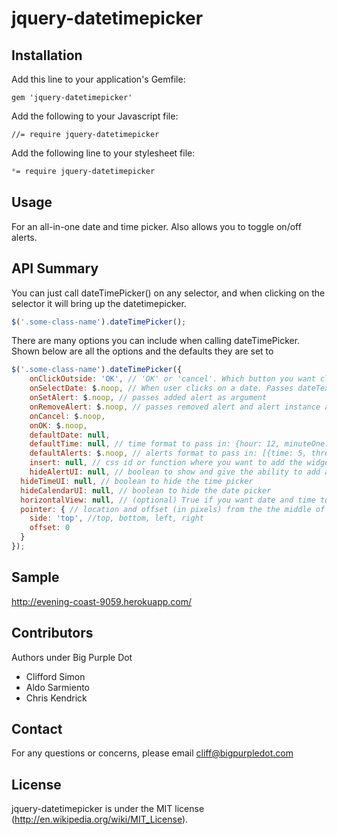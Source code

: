# jquery-datetimepicker

## Installation

Add this line to your application's Gemfile:

    gem 'jquery-datetimepicker'

Add the following to your Javascript file:

    //= require jquery-datetimepicker

Add the following line to your stylesheet file:

```scss
*= require jquery-datetimepicker
```

## Usage

For an all-in-one date and time picker. Also allows you to toggle on/off alerts.

## API Summary

You can just call dateTimePicker() on any selector, and when clicking on the selector it will bring up the datetimepicker.

```javascript
$('.some-class-name').dateTimePicker();
```

There are many options you can include when calling dateTimePicker. Shown below are all the options and the defaults they are set to

```javascript
$('.some-class-name').dateTimePicker({
	onClickOutside: 'OK', // 'OK' or 'cancel'. Which button you want clicking outside to simulate
	onSelectDate: $.noop, // When user clicks on a date. Passes dateText, datepicker instance, and associate input field as arguments.
	onSetAlert: $.noop, // passes added alert as argument
	onRemoveAlert: $.noop, // passes removed alert and alert instance as argument
	onCancel: $.noop,
	onOK: $.noop,
	defaultDate: null,
	defaultTime: null, // time format to pass in: {hour: 12, minuteOne: 0, minuteTwo: 5, ampm: 'pm'}
	defaultAlerts: $.noop, // alerts format to pass in: [{time: 5, threshold: 'Mins', data : {'alert-id' : 1}}, {time: 10, threshold: 'Days'}]. Threshold can be of the following ['Mins', 'Hours', 'Days', 'Weeks']
	insert: null, // css id or function where you want to add the widget
	hideAlertUI: null, // boolean to show and give the ability to add alerts
  hideTimeUI: null, // boolean to hide the time picker
  hideCalendarUI: null, // boolean to hide the date picker
  horizontalView: null, // (optional) True if you want date and time to have a horizontal view. currently does not work with alerts. will default hideAlertUI to true
  pointer: { // location and offset (in pixels) from the the middle of whichever selected side
    side: 'top', //top, bottom, left, right
    offset: 0
  }
});
```

## Sample

http://evening-coast-9059.herokuapp.com/

## Contributors

Authors under Big Purple Dot
* Clifford Simon
* Aldo Sarmiento
* Chris Kendrick

## Contact

For any questions or concerns, please email cliff@bigpurpledot.com

## License

jquery-datetimepicker is under the MIT license (http://en.wikipedia.org/wiki/MIT_License).
